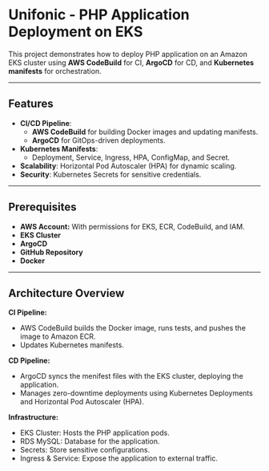 # Unifonic - PHP Application Deployment on EKS

This project demonstrates how to deploy PHP application on an Amazon EKS cluster using **AWS CodeBuild** for CI, **ArgoCD** for CD, and **Kubernetes manifests** for orchestration.

---

## **Features**
- **CI/CD Pipeline**:  
  - **AWS CodeBuild** for building Docker images and updating manifests.  
  - **ArgoCD** for GitOps-driven deployments.  
- **Kubernetes Manifests**:  
  - Deployment, Service, Ingress, HPA, ConfigMap, and Secret.  
- **Scalability**: Horizontal Pod Autoscaler (HPA) for dynamic scaling.  
- **Security**: Kubernetes Secrets for sensitive credentials.  

---

## **Prerequisites**
 - **AWS Account:** With permissions for EKS, ECR, CodeBuild, and IAM.
 - **EKS Cluster**
 - **ArgoCD**
 - **GitHub Repository**
 - **Docker**

---

## **Architecture Overview**
**CI Pipeline:**
 - AWS CodeBuild builds the Docker image, runs tests, and pushes the image to Amazon ECR.
 - Updates Kubernetes manifests.

**CD Pipeline:**
 - ArgoCD syncs the menifest files with the EKS cluster, deploying the application.
 - Manages zero-downtime deployments using Kubernetes Deployments and Horizontal Pod Autoscaler (HPA).

**Infrastructure:**
 - EKS Cluster: Hosts the PHP application pods.
 - RDS MySQL: Database for the application.
 - Secrets: Store sensitive configurations.
 - Ingress & Service: Expose the application to external traffic.